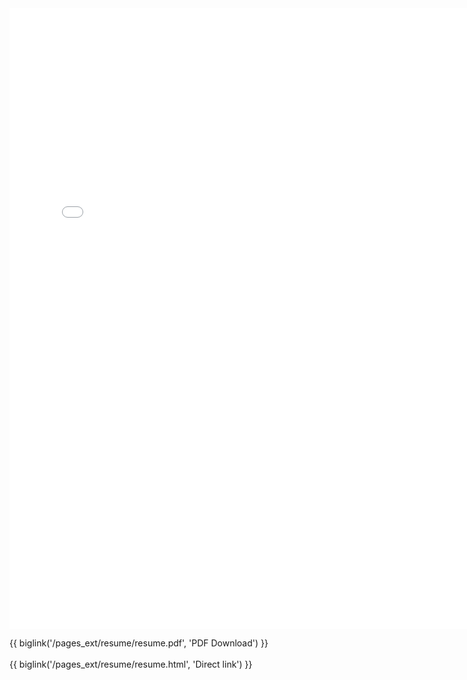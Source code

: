 <iframe src='/pages_ext/resume/resume.html' style="border: 0; width:768; height:993px;" scrolling=no></iframe>


{{ biglink('/pages_ext/resume/resume.pdf', 'PDF Download') }}
<br/>
<br/>
{{ biglink('/pages_ext/resume/resume.html', 'Direct link') }}
